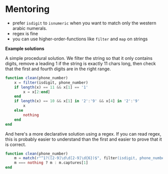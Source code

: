 # Mentoring

- prefer `isdigit` to `isnumeric` when you want to match only the western arabic numerals.
- regex is fine
- you can use higher-order-functions like `filter` and `map` on strings

**Example solutions**

A simple procedural solution. We filter the string so that it only contains digits, remove a leading 1 if the string is exactly 11 chars long, then check that the first and fourth digits are in the right range.

```julia
function clean(phone_number)
    x = filter(isdigit, phone_number)
    if length(x) == 11 && x[1] == '1'
        x = x[2:end]
    end
    if length(x) == 10 && x[1] in '2':'9' && x[4] in '2':'9'
        x
    else
        nothing
    end
end
```


And here's a more declarative solution using a regex.
If you can read regex, this is probably easier to understand than the first and easier to prove that it is correct.

```julia
function clean(phone_number)
    m = match(r"^1?([2-9]\d\d[2-9]\d{6})$", filter(isdigit, phone_number))
    m === nothing ? m : m.captures[1]
end
```
